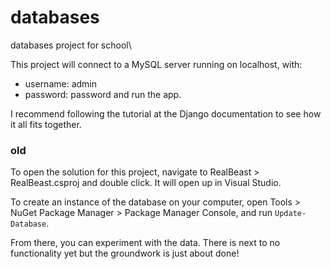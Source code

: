 # databases
databases project for school\


This project will connect to a MySQL server running on localhost, with:
- username: admin
- password: password
and run the app. 

I recommend following the tutorial at the Django documentation to see how it all fits together. 


### old

To open the solution for this project, navigate to RealBeast > RealBeast.csproj and double click. It will open up in Visual Studio.

To create an instance of the database on your computer, open Tools > NuGet Package Manager > Package Manager Console, and run `Update-Database`.

From there, you can experiment with the data. There is next to no functionality yet but the groundwork is just about done!